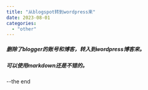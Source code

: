 ```yaml
---
title: "从blogspot转到wordpress来"
date: 2023-08-01
categories: 
  - "other"
---
```


##### 删除了blogger的账号和博客，转入到wordpress博客来。

##### 可以使用markdown还是不错的。

\--the end
